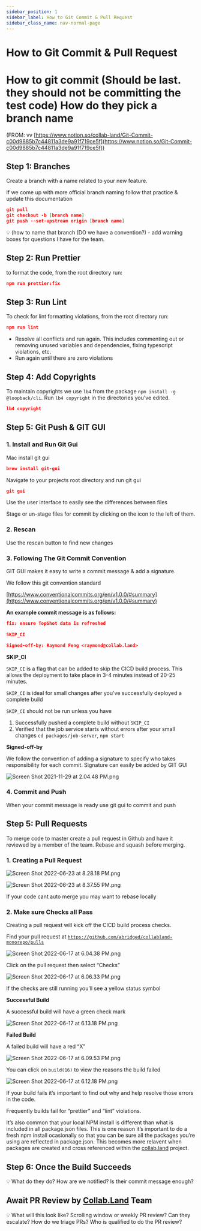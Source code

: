 ```yaml
---
sidebar_position: 1
sidebar_label: How to Git Commit & Pull Request
sidebar_class_name: nav-normal-page
---
```


# How to Git Commit & Pull Request

# How to git commit (Should be last. they should not be committing the test code) How do they pick a branch name

(FROM: vv [https://www.notion.so/collab-land/Git-Commit-c00d9885b7c44811a3de9a91f719ce5f](https://www.notion.so/Git-Commit-c00d9885b7c44811a3de9a91f719ce5f))

## Step 1: Branches

Create a branch with a name related to your new feature.  

If we come up with more official branch naming follow that practice & update this documentation

```json
git pull
git checkout -b [branch name]
git push --set-upstream origin [branch name]
```

<aside>
💡 (how to name that branch (DO we have a convention?) - add warning boxes for questions I have for the team.

</aside>

## Step 2: Run Prettier

to format the code, from the root directory run:

```json
npm run prettier:fix
```

## Step 3: Run Lint

To check for lint formatting violations, from the root directory run:

```json
npm run lint
```

- Resolve all conflicts and run again.  This includes commenting out or removing unused variables and dependencies, fixing typescript violations, etc.
- Run again until there are zero violations

## Step 4: Add Copyrights

To maintain copyrights we use `lb4` from the package `npm install -g @loopback/cli`.  Run `lb4 copyright` in the directories you've edited.

```json
lb4 copyright
```

## Step 5: Git Push & GIT GUI

### 1. Install and Run Git Gui

Mac install git gui

```json
brew install git-gui
```

Navigate to your projects root directory and run git gui

```json
git gui
```

Use the user interface to easily see the differences between files

Stage or un-stage files for commit by clicking on the icon to the left of them.

### 2. Rescan

Use the rescan button to find new changes

### 3. Following The Git Commit Convention

GIT GUI makes it easy to write a commit message & add a signature.  

We follow this git convention standard

[https://www.conventionalcommits.org/en/v1.0.0/#summary](https://www.conventionalcommits.org/en/v1.0.0/#summary)

**An example commit message is as follows:**

```json
fix: ensure TopShot data is refreshed
    
SKIP_CI

Signed-off-by: Raymond Feng <raymond@collab.land>
```

**SKIP_CI**

`SKIP_CI` is a flag that can be added to skip the CICD build process.  This allows the deployment to take place in 3-4 minutes instead of 20-25 minutes.  

`SKIP_CI` is ideal for small changes after you've successfully deployed a complete build

`SKIP_CI` should not be run unless you have 

1. Successfully pushed a complete build without `SKIP_CI`
2. Verified that the job service starts without errors after your small changes `cd packages/job-server`, `npm start`

**Signed-off-by**

We follow the convention of adding a signature to specify who takes responsibility for each commit.  Signature can easily be added by GIT GUI

![Screen Shot 2021-11-29 at 2.04.48 PM.png](imgs/img24.png)

### 4. Commit and Push

When your commit message is ready use git gui to commit and push

## Step 5: Pull Requests

To merge code to master create a pull request in Github and have it reviewed by a member of the team.  Rebase and squash before merging.

### 1. Creating a Pull Request

![Screen Shot 2022-06-23 at 8.28.18 PM.png](imgs/img25.png)

![Screen Shot 2022-06-23 at 8.37.55 PM.png](imgs/img26.png)

If your code cant auto merge you may want to rebase locally

### 2. Make sure Checks all Pass

Creating a pull request will kick off the CICD build process checks.

Find your pull request at [`https://github.com/abridged/collabland-monorepo/pulls`](https://github.com/abridged/collabland-monorepo/pulls)

![Screen Shot 2022-06-17 at 6.04.38 PM.png](imgs/img27.png)

Click on the pull request then select “Checks”

![Screen Shot 2022-06-17 at 6.06.33 PM.png](imgs/img28.png)

If the checks are still running you’ll see a yellow status symbol

**Successful Build**

A successful build will have a green check mark

![Screen Shot 2022-06-17 at 6.13.18 PM.png](imgs/img29.png)

**Failed Build**

A failed build will have a red “X” 

![Screen Shot 2022-06-17 at 6.09.53 PM.png](imgs/img30.png)

You can click on `build(16)` to view the reasons the build failed

![Screen Shot 2022-06-17 at 6.12.18 PM.png](imgs/img31.png)

If your build fails it’s important to find out why and help resolve those errors in the code.

Frequently builds fail for “prettier” and “lint” violations.  

It’s also common that your local NPM install is different than what is included in all package.json files.  This is one reason it’s important to do a fresh npm install ocasionally so that you can be sure all the packages you’re using are reflected in package.json.  This becomes more relavent when packages are created and cross referenced within the [collab.land](http://collab.land) project.

## Step 6: Once the Build Succeeds

<aside>
💡 What do they do? How are we notified?  Is their commit message enough?

</aside>

## Await PR Review by [Collab.Land](http://Collab.Land) Team

<aside>
💡 What will this look like?
Scrolling window or weekly PR review?
Can they escalate?
How do we triage PRs?
Who is qualified to do the PR review?

</aside>

